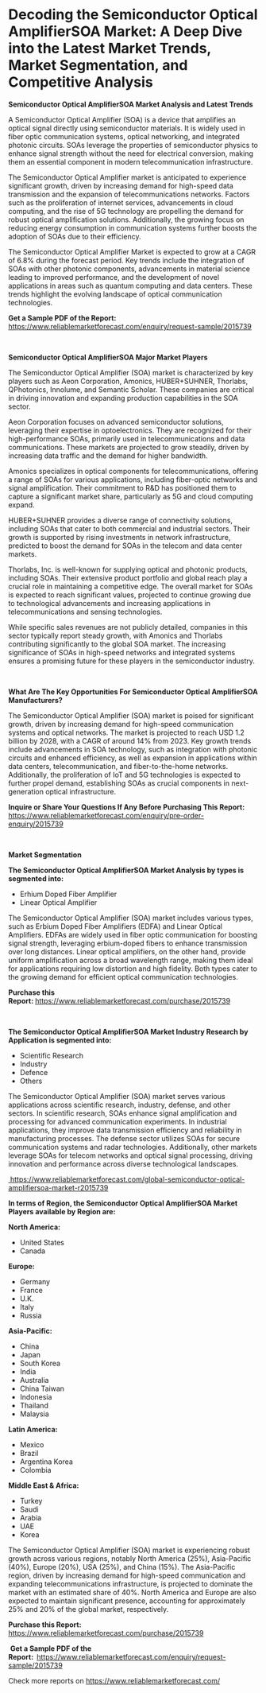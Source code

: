 <p><h1>Decoding the Semiconductor Optical AmplifierSOA Market: A Deep Dive into the Latest Market Trends, Market Segmentation, and Competitive Analysis</h1></p><p><strong>Semiconductor Optical AmplifierSOA Market Analysis and Latest Trends</strong></p>
<p><p>A Semiconductor Optical Amplifier (SOA) is a device that amplifies an optical signal directly using semiconductor materials. It is widely used in fiber optic communication systems, optical networking, and integrated photonic circuits. SOAs leverage the properties of semiconductor physics to enhance signal strength without the need for electrical conversion, making them an essential component in modern telecommunication infrastructure.</p><p>The Semiconductor Optical Amplifier market is anticipated to experience significant growth, driven by increasing demand for high-speed data transmission and the expansion of telecommunications networks. Factors such as the proliferation of internet services, advancements in cloud computing, and the rise of 5G technology are propelling the demand for robust optical amplification solutions. Additionally, the growing focus on reducing energy consumption in communication systems further boosts the adoption of SOAs due to their efficiency.</p><p>The Semiconductor Optical Amplifier Market is expected to grow at a CAGR of 6.8% during the forecast period. Key trends include the integration of SOAs with other photonic components, advancements in material science leading to improved performance, and the development of novel applications in areas such as quantum computing and data centers. These trends highlight the evolving landscape of optical communication technologies.</p></p>
<p><strong>Get a Sample PDF of the Report:&nbsp;</strong> <a href="https://www.reliablemarketforecast.com/enquiry/request-sample/2015739?utm_campaign=3521&utm_medium=2&utm_source=Github&utm_content=ia&utm_term=29032025&utm_id=semiconductor-optical-amplifiersoa">https://www.reliablemarketforecast.com/enquiry/request-sample/2015739</a></p>
<p>&nbsp;</p>
<p><strong>Semiconductor Optical AmplifierSOA Major Market Players</strong></p>
<p><p>The Semiconductor Optical Amplifier (SOA) market is characterized by key players such as Aeon Corporation, Amonics, HUBER+SUHNER, Thorlabs, QPhotonics, Innolume, and Semantic Scholar. These companies are critical in driving innovation and expanding production capabilities in the SOA sector.</p><p>Aeon Corporation focuses on advanced semiconductor solutions, leveraging their expertise in optoelectronics. They are recognized for their high-performance SOAs, primarily used in telecommunications and data communications. These markets are projected to grow steadily, driven by increasing data traffic and the demand for higher bandwidth.</p><p>Amonics specializes in optical components for telecommunications, offering a range of SOAs for various applications, including fiber-optic networks and signal amplification. Their commitment to R&D has positioned them to capture a significant market share, particularly as 5G and cloud computing expand.</p><p>HUBER+SUHNER provides a diverse range of connectivity solutions, including SOAs that cater to both commercial and industrial sectors. Their growth is supported by rising investments in network infrastructure, predicted to boost the demand for SOAs in the telecom and data center markets.</p><p>Thorlabs, Inc. is well-known for supplying optical and photonic products, including SOAs. Their extensive product portfolio and global reach play a crucial role in maintaining a competitive edge. The overall market for SOAs is expected to reach significant values, projected to continue growing due to technological advancements and increasing applications in telecommunications and sensing technologies.</p><p>While specific sales revenues are not publicly detailed, companies in this sector typically report steady growth, with Amonics and Thorlabs contributing significantly to the global SOA market. The increasing significance of SOAs in high-speed networks and integrated systems ensures a promising future for these players in the semiconductor industry.</p></p>
<p>&nbsp;</p>
<p><strong>What Are The Key Opportunities For Semiconductor Optical AmplifierSOA Manufacturers?</strong></p>
<p><p>The Semiconductor Optical Amplifier (SOA) market is poised for significant growth, driven by increasing demand for high-speed communication systems and optical networks. The market is projected to reach USD 1.2 billion by 2028, with a CAGR of around 14% from 2023. Key growth trends include advancements in SOA technology, such as integration with photonic circuits and enhanced efficiency, as well as expansion in applications within data centers, telecommunication, and fiber-to-the-home networks. Additionally, the proliferation of IoT and 5G technologies is expected to further propel demand, establishing SOAs as crucial components in next-generation optical infrastructure.</p></p>
<p><strong>Inquire or Share Your Questions If Any Before Purchasing This Report:</strong> <a href="https://www.reliablemarketforecast.com/enquiry/pre-order-enquiry/2015739?utm_campaign=3521&utm_medium=2&utm_source=Github&utm_content=ia&utm_term=29032025&utm_id=semiconductor-optical-amplifiersoa">https://www.reliablemarketforecast.com/enquiry/pre-order-enquiry/2015739</a></p>
<p>&nbsp;</p>
<p><strong>Market Segmentation</strong></p>
<p><strong>The Semiconductor Optical AmplifierSOA Market Analysis by types is segmented into:</strong></p>
<p><ul><li>Erhium Doped Fiber Amplifier</li><li>Linear Optical Amplifier</li></ul></p>
<p><p>The Semiconductor Optical Amplifier (SOA) market includes various types, such as Erbium Doped Fiber Amplifiers (EDFA) and Linear Optical Amplifiers. EDFAs are widely used in fiber optic communication for boosting signal strength, leveraging erbium-doped fibers to enhance transmission over long distances. Linear optical amplifiers, on the other hand, provide uniform amplification across a broad wavelength range, making them ideal for applications requiring low distortion and high fidelity. Both types cater to the growing demand for efficient optical communication technologies.</p></p>
<p><strong>Purchase this Report:&nbsp;</strong><a href="https://www.reliablemarketforecast.com/purchase/2015739?utm_campaign=3521&utm_medium=2&utm_source=Github&utm_content=ia&utm_term=29032025&utm_id=semiconductor-optical-amplifiersoa">https://www.reliablemarketforecast.com/purchase/2015739</a></p>
<p>&nbsp;</p>
<p><strong>The Semiconductor Optical AmplifierSOA Market Industry Research by Application is segmented into:</strong></p>
<p><ul><li>Scientific Research</li><li>Industry</li><li>Defence</li><li>Others</li></ul></p>
<p><p>The Semiconductor Optical Amplifier (SOA) market serves various applications across scientific research, industry, defense, and other sectors. In scientific research, SOAs enhance signal amplification and processing for advanced communication experiments. In industrial applications, they improve data transmission efficiency and reliability in manufacturing processes. The defense sector utilizes SOAs for secure communication systems and radar technologies. Additionally, other markets leverage SOAs for telecom networks and optical signal processing, driving innovation and performance across diverse technological landscapes.</p></p>
<p><a href="https://www.reliablemarketforecast.com/global-semiconductor-optical-amplifiersoa-market-r2015739?utm_campaign=3521&utm_medium=2&utm_source=Github&utm_content=ia&utm_term=29032025&utm_id=semiconductor-optical-amplifiersoa">&nbsp;https://www.reliablemarketforecast.com/global-semiconductor-optical-amplifiersoa-market-r2015739</a></p>
<p><strong>In terms of Region, the Semiconductor Optical AmplifierSOA Market Players available by Region are:</strong></p>
<p>
    <p> <strong> North America: </strong>
        <ul>
            <li>United States</li>
            <li>Canada</li>
        </ul>
        </p> 
    <p> <strong> Europe: </strong>
        <ul>
            <li>Germany</li>
            <li>France</li>
            <li>U.K.</li>
            <li>Italy</li>
            <li>Russia</li>
        </ul>
        </p> 
    <p> <strong> Asia-Pacific: </strong>
        <ul>
            <li>China</li>
            <li>Japan</li>
            <li>South Korea</li>
            <li>India</li>
            <li>Australia</li>
            <li>China Taiwan</li>
            <li>Indonesia</li>
            <li>Thailand</li>
            <li>Malaysia</li>
        </ul>
        </p> 
    <p> <strong> Latin America: </strong>
        <ul>
            <li>Mexico</li>
            <li>Brazil</li>
            <li>Argentina Korea</li>
            <li>Colombia</li>
        </ul>
        </p> 
    <p> <strong> Middle East & Africa: </strong>
        <ul>
            <li>Turkey</li>
            <li>Saudi</li>
            <li>Arabia</li>
            <li>UAE</li>
            <li>Korea</li>
        </ul>
    </p>
    </p>
<p><p>The Semiconductor Optical Amplifier (SOA) market is experiencing robust growth across various regions, notably North America (25%), Asia-Pacific (40%), Europe (20%), USA (25%), and China (15%). The Asia-Pacific region, driven by increasing demand for high-speed communication and expanding telecommunications infrastructure, is projected to dominate the market with an estimated share of 40%. North America and Europe are also expected to maintain significant presence, accounting for approximately 25% and 20% of the global market, respectively.</p></p>
<p><strong>Purchase this Report: </strong><a href="https://www.reliablemarketforecast.com/purchase/2015739?utm_campaign=3521&utm_medium=2&utm_source=Github&utm_content=ia&utm_term=29032025&utm_id=semiconductor-optical-amplifiersoa">https://www.reliablemarketforecast.com/purchase/2015739</a></p>
<p>&nbsp;<strong>Get a Sample PDF of the Report:&nbsp;&nbsp;</strong><a href="https://www.reliablemarketforecast.com/enquiry/request-sample/2015739?utm_campaign=3521&utm_medium=2&utm_source=Github&utm_content=ia&utm_term=29032025&utm_id=semiconductor-optical-amplifiersoa">https://www.reliablemarketforecast.com/enquiry/request-sample/2015739</a></p>
<p><strong></strong></p>
<p>Check more reports on <a href="https://www.reliablemarketforecast.com/?utm_campaign=3521&utm_medium=2&utm_source=Github&utm_content=ia&utm_term=29032025&utm_id=semiconductor-optical-amplifiersoa">https://www.reliablemarketforecast.com/</a></p>
